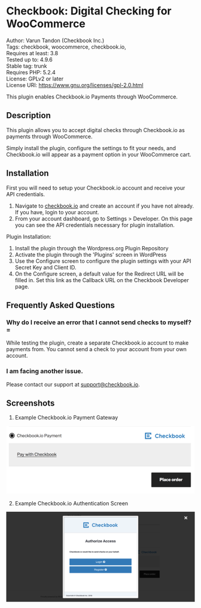# Checkbook: Digital Checking for WooCommerce
Author: Varun Tandon (Checkbook Inc.)   
Tags: checkbook, woocommerce, checkbook.io,    
Requires at least: 3.8    
Tested up to: 4.9.6   
Stable tag: trunk    
Requires PHP: 5.2.4   
License: GPLv2 or later  
License URI: https://www.gnu.org/licenses/gpl-2.0.html   

This plugin enables Checkbook.io Payments through WooCommerce.

## Description 

This plugin allows you to accept digital checks through Checkbook.io as payments through WooCommerce.

Simply install the plugin, configure the settings to fit your needs, and Checkbook.io will appear as a payment option in your WooCommerce cart.

 ## Installation 

First you will need to setup your Checkbook.io account and receive your API credentials.

1. Navigate to [checkbook.io](https://checkbook.io/ "Checkbook.io") and create an account if you have not already. If you have, login to your account.
2. From your account dashboard, go to Settings > Developer. On this page you can see the API credentials necessary for plugin installation.

Plugin Installation:

1. Install the plugin through the Wordpress.org Plugin Repository
2. Activate the plugin through the 'Plugins' screen in WordPress
3. Use the Configure screen to configure the plugin settings with your API Secret Key and Client ID.
4. On the Configure screen, a default value for the Redirect URL will be filled in. Set this link as the Callback URL on the Checkbook Developer page.

## Frequently Asked Questions

### Why do I receive an error that I cannot send checks to myself? =

While testing the plugin, create a separate Checkbook.io account to make payments from. You cannot send a check to your account from your own account.

### I am facing another issue.

Please contact our support at [support@checkbook.io](mailto://support@checkbook.io "Checkbook Support").

## Screenshots

1. Example Checkbook.io Payment Gateway

![Example Checkbook.io Payment Gateway](https://github.com/varun-tandon/CheckbookWooCommercePlugin/blob/master/assets/screenshot-1.png?raw=true)

2. Example Checkbook.io Authentication Screen

![Example Checkbook.io Authentication Screen](https://github.com/varun-tandon/CheckbookWooCommercePlugin/blob/master/assets/screenshot-2.png?raw=true)
